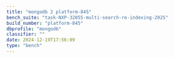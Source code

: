 ```yaml
---
title: "mongodb 2 platform-845"
bench_suite: "task-NXP-32855-multi-search-re-indexing-2025"
build_number: "platform-845"
dbprofile: "mongodb"
classifier: ""
date: 2024-12-19T17:56:09
type: "bench"
---
```

